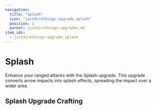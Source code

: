 ```yaml
---
navigation:
  title: "Splash"
  icon: "justdirethings:upgrade_splash"
  position: 1
  parent: justdirethings:upgrades.md
item_ids:
  - justdirethings:upgrade_splash
---
```


# Splash

Enhance your ranged attacks with the Splash upgrade. This upgrade converts arrow impacts into splash effects, spreading the impact over a wider area.

## Splash Upgrade Crafting



<Recipe id="justdirethings:upgrade_splash" />

